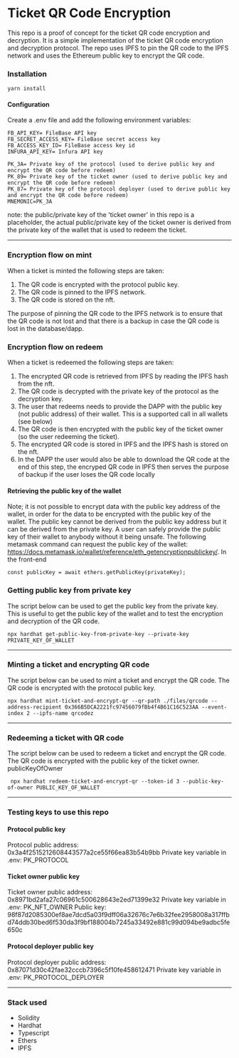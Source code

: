 # Ticket QR Code Encryption

This repo is a proof of concept for the ticket QR code encryption and decryption. It is a simple implementation of the
ticket QR code encryption and decryption protocol. The repo uses IPFS to pin the QR code to the IPFS network and uses
the Ethereum public key to encrypt the QR code.

### Installation

```
yarn install
```

#### Configuration

Create a .env file and add the following environment variables:

```
FB_API_KEY= FileBase API key
FB_SECRET_ACCESS_KEY= FileBase secret access key
FB_ACCESS_KEY_ID= FileBase access key id
INFURA_API_KEY= Infura API key

PK_3A= Private key of the protocol (used to derive public key and encrypt the QR code before redeem)
PK_89= Private key of the ticket owner (used to derive public key and encrypt the QR code before redeem)
PK_87= Private key of the protocol deployer (used to derive public key and encrypt the QR code before redeem)
MNEMONIC=PK_3A

```

note: the public/private key of the 'ticket owner' in this repo is a placeholder, the actual public/private key of the
ticket owner is derived from the private key of the wallet that is used to redeem the ticket.

---

### Encryption flow on mint

When a ticket is minted the following steps are taken:

1. The QR code is encrypted with the protocol public key.
2. The QR code is pinned to the IPFS network.
3. The QR code is stored on the nft.

The purpose of pinning the QR code to the IPFS network is to ensure that the QR code is not lost and that there is a
backup in case the QR code is lost in the database/dapp.

### Encryption flow on redeem

When a ticket is redeemed the following steps are taken:

1. The encrypted QR code is retrieved from IPFS by reading the IPFS hash from the nft.
2. The QR code is decrypted with the private key of the protocol as the decryption key.
3. The user that redeems needs to provide the DAPP with the public key (not public address) of their wallet. This is a
   supported call in all wallets (see below)
4. The QR code is then encrypted with the public key of the ticket owner (so the user redeeming the ticket).
5. The encrypted QR code is stored in IPFS and the IPFS hash is stored on the nft.
6. In the DAPP the user would also be able to download the QR code at the end of this step, the encryped QR code in IPFS
   then serves the purpose of backup if the user loses the QR code locally

#### Retrieving the public key of the wallet

Note; it is not possible to encrypt data with the public key address of the wallet, in order for the data to be
encrypted with the public key of the wallet. The public key cannot be derived from the public key address but it can be
derived from the private key. A user can safely provide the public key of their wallet to anybody without it being
unsafe. The following metamask command can request the public key of the wallet:
https://docs.metamask.io/wallet/reference/eth_getencryptionpublickey/. In the front-end

```
const publicKey = await ethers.getPublicKey(privateKey);
```

### Getting public key from private key

The script below can be used to get the public key from the private key. This is useful to get the public key of the
wallet and to test the encryption and decryption of the QR code.

```
npx hardhat get-public-key-from-private-key --private-key PRIVATE_KEY_OF_WALLET
```

---

### Minting a ticket and encrypting QR code

The script below can be used to mint a ticket and encrypt the QR code. The QR code is encrypted with the protocol public
key.

```
npx hardhat mint-ticket-and-encrypt-qr --qr-path ./files/qrcode --address-recipient 0x366B5DCA2221fc97456079fBb4f4B61C16C523AA --event-index 2 --ipfs-name qrcodez
```

---

### Redeeming a ticket with QR code

The script below can be used to redeem a ticket and encrypt the QR code. The QR code is encrypted with the public key of
the ticket owner. publicKeyOfOwner

```
 npx hardhat redeem-ticket-and-encrypt-qr --token-id 3 --public-key-of-owner PUBLIC_KEY_OF_WALLET
```

---

### Testing keys to use this repo

#### Protocol public key

Protocol public address: 0x3a4f2515212608443577a2ce55f66ea83b54b9bb Private key variable in .env: PK_PROTOCOL

#### Ticket owner public key

Ticket owner public address: 0x8971bd2afa27c06961c500628643e2ed71399e32 Private key variable in .env: PK_NFT_OWNER
Public key:
98f87d2085300ef8ae7dcd5a03f9dff06a32676c7e6b32fee2958008a317ffbd74ddb30bed6f530da3f9bf188004b7245a33492e881c99d094be9adbc5fe650c

#### Protocol deployer public key

Protocol deployer public address: 0x87071d30c42fae32cccb7396c5f10fe458612471 Private key variable in .env:
PK_PROTOCOL_DEPLOYER

---

### Stack used

- Solidity
- Hardhat
- Typescript
- Ethers
- IPFS
